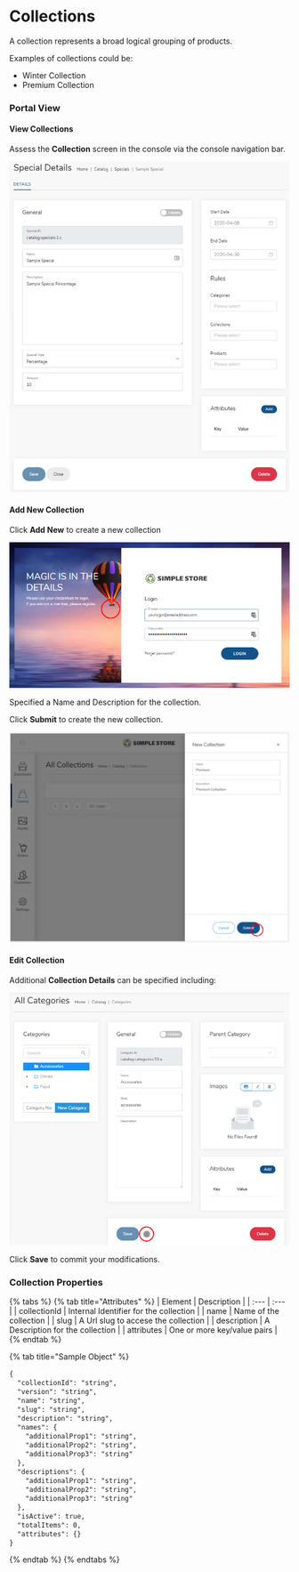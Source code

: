 # Collections

A collection represents a broad logical grouping of products.

Examples of collections could be:

* Winter Collection
* Premium Collection

### Portal View

#### View Collections

Assess the **Collection** screen in the console via the console navigation bar.

![](../.gitbook/assets/image%20%2834%29.png)



#### Add New Collection

Click **Add New** to create a new collection

![](../.gitbook/assets/image%20%285%29.png)

Specified a Name and Description for the collection.

Click **Submit** to create the new collection.

![](../.gitbook/assets/image.png)



#### Edit Collection

Additional **Collection Details** can be specified including:

![](../.gitbook/assets/image%20%2815%29.png)

Click **Save** to commit your modifications.

### Collection Properties

{% tabs %}
{% tab title="Attributes" %}
| Element | Description |
| :--- | :--- |
| collectionId | Internal Identifier for the collection |
| name | Name of the collection |
| slug | A Url slug to accese the collection |
| description | A Description for the collection |
| attributes | One or more key/value pairs |
{% endtab %}

{% tab title="Sample Object" %}
```text
{
  "collectionId": "string",
  "version": "string",
  "name": "string",
  "slug": "string",
  "description": "string",
  "names": {
    "additionalProp1": "string",
    "additionalProp2": "string",
    "additionalProp3": "string"
  },
  "descriptions": {
    "additionalProp1": "string",
    "additionalProp2": "string",
    "additionalProp3": "string"
  },
  "isActive": true,
  "totalItems": 0,
  "attributes": {}
}
```
{% endtab %}
{% endtabs %}



